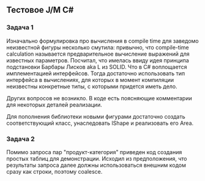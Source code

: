 ## Тестовое J/M C#

### Задача 1

Изначально формулировка про вычисления в compile time для заведомо неизвестной фигуры несколько смутила: привычно, что compile-time calculation называется предварительное вычисление выражений для известных параметров. Посчитал, что имелась ввиду идея принципа подстановки Барбары Лисков aka L из SOLID. Что в C# воплощается имплементацией интерфейсов. Тогда достаточно использовать тип интерфейса в вычислениях, для которых в момент компиляции неизвестны конкретные типы, с которыми придется иметь дело.

Других вопросов не возникло. В коде есть поясняющие комментарии для некоторых деталей реализации.

Для пополнения библиотеки новыми фигурами достаточно создать соответствующий класс, унаследовать IShape и реализовать его Area.

### Задача 2

Помимо запроса пар "продукт-категория" приведен код создания простых таблиц для демонстрации. Исходил из предположения, что результаты запроса далее должны использоваться внешним кодом сразу как строки, поэтому coalesce.
